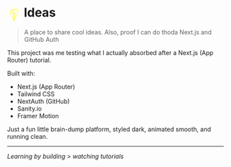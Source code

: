 #  <img src="public/icon_no_bg.png" alt="Ideas Icon" width="32" style="vertical-align:middle;"/> Ideas
> A place to share cool ideas. Also, proof I can do thoda Next.js and GitHub Auth

This project was me testing what I actually absorbed after a Next.js (App Router) tutorial.

Built with:
- Next.js (App Router)
- Tailwind CSS
- NextAuth (GitHub)
- Sanity.io
- Framer Motion

Just a fun little brain-dump platform, styled dark, animated smooth, and running clean.

---

 *Learning by building > watching tutorials*  
